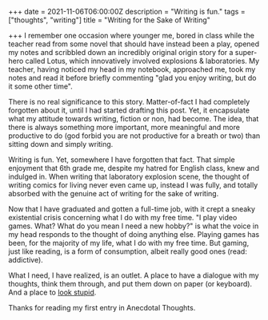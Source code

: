 +++
date = 2021-11-06T06:00:00Z
description = "Writing is fun."
tags = ["thoughts", "writing"]
title = "Writing for the Sake of Writing"

+++
I remember one occasion where younger me, bored in class while the teacher read from some novel that should have instead been a play, opened my notes and scribbled down an incredibly original origin story for a super-hero called Lotus, which innovatively involved explosions & laboratories. My teacher, having noticed my head in my notebook, approached me, took my notes and read it before briefly commenting "glad you enjoy writing, but do it some other time".

There is no real significance to this story. Matter-of-fact I had completely forgotten about it, until I had started drafting this post. Yet, it encapsulate what my attitude towards writing, fiction or non, had become. The idea, that there is always something more important, more meaningful and more productive to do (god forbid you are not productive for a breath or two) than sitting down and simply writing.

Writing is fun. Yet, somewhere I have forgotten that fact. That simple enjoyment that 6th grade me, despite my hatred for English class, knew and indulged in. When writing that laboratory explosion scene, the thought of writing comics for living never even came up, instead I was fully, and totally absorbed with the genuine act of writing for the sake of writing.

Now that I have graduated and gotten a full-time job, with it crept a sneaky existential crisis concerning what I do with my free time. "I play video games. What? What do you mean I need a new hobby?" is what the voice in my head responds to the thought of doing anything else. Playing games has been, for the majority of my life, what I do with my free time. But gaming, just like reading, is a form of consumption, albeit really good ones (read: addictive). 

What I need, I have realized, is an outlet. A place to have a dialogue with my thoughts, think them through, and put them down on paper (or keyboard). And a place to [look stupid](https://danluu.com/look-stupid/ "Willingness to look stupid").

Thanks for reading my first entry in Anecdotal Thoughts.